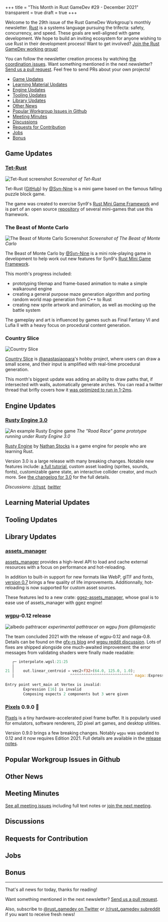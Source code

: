 +++
title = "This Month in Rust GameDev #29 - December 2021"
transparent = true
draft = true
+++

<!-- no toc -->

<!-- Check the post with markdownlint-->

Welcome to the 29th issue of the Rust GameDev Workgroup's
monthly newsletter.
[Rust] is a systems language pursuing the trifecta:
safety, concurrency, and speed.
These goals are well-aligned with game development.
We hope to build an inviting ecosystem for anyone wishing
to use Rust in their development process!
Want to get involved? [Join the Rust GameDev working group!][join]

You can follow the newsletter creation process
by watching [the coordination issues][coordination].
Want something mentioned in the next newsletter?
[Send us a pull request][pr].
Feel free to send PRs about your own projects!

[Rust]: https://rust-lang.org
[join]: https://github.com/rust-gamedev/wg#join-the-fun
[pr]: https://github.com/rust-gamedev/rust-gamedev.github.io
[coordination]: https://github.com/rust-gamedev/rust-gamedev.github.io/issues?q=label%3Acoordination
[Rust]: https://rust-lang.org
[join]: https://github.com/rust-gamedev/wg#join-the-fun

- [Game Updates](#game-updates)
- [Learning Material Updates](#learning-material-updates)
- [Engine Updates](#engine-updates)
- [Tooling Updates](#tooling-updates)
- [Library Updates](#library-updates)
- [Other News](#other-news)
- [Popular Workgroup Issues in Github](#popular-workgroup-issues-in-github)
- [Meeting Minutes](#meeting-minutes)
- [Discussions](#discussions)
- [Requests for Contribution](#requests-for-contribution)
- [Jobs](#jobs)
- [Bonus](#bonus)

<!--
Ideal section structure is:

```
### [Title]

![image/GIF description](image link)
_image caption_

A paragraph or two with a summary and [useful links].

_Discussions:
[/r/rust](https://reddit.com/r/rust/todo),
[twitter](https://twitter.com/todo/status/123456)_

[Title]: https://first.link
[useful links]: https://other.link
```

If needed, a section can be split into subsections with a "------" delimiter.
-->

## Game Updates

### [Tet-Rust][tetrust-github]

![Tet-Rust screenshot](tet-rust-1-sm.gif)
_Screenshot of Tet-Rust_

Tet-Rust ([GitHub][tetrust-github]) by
[@Syn-Nine][synnine-twitter] is a mini game based on the famous falling puzzle
block game.

The game was created to exercise Syn9's [Rust Mini Game Framework][mgfw] and is
part of an open source [repository][s9-minigame-repo] of several mini-games
that use this framework.

[tetrust-github]: https://github.com/Syn-Nine/rust-mini-games/tree/main/2d-games/tet-rust
[synnine-twitter]: https://twitter.com/Syn9Dev
[mgfw]: https://github.com/Syn-Nine/mgfw
[s9-minigame-repo]: https://github.com/Syn-Nine/rust-mini-games/

### The Beast of Monte Carlo

![The Beast of Monte Carlo Screenshot](bomc-shots.png)
_Screenshot of The Beast of Monte Carlo_

The Beast of Monte Carlo by [@Syn-Nine][synnine-twitter] is a mini role-playing
game in development to help work out new features for Syn9's
[Rust Mini Game Framework][mgfw].

This month's progress included:

- prototyping tilemap and frame-based animation to make a simple walkaround
engine
- creating a general purpose maze generation algorithm and porting random world
map generation from C++ to Rust
- creating new sprite artwork and animation, as well as mocking up the battle
system

The gameplay and art is influenced by games such as Final Fantasy VI and Lufia
II with a heavy focus on procedural content generation.

### Country Slice

![Country Slice](country_slice.gif)

[Country Slice][country-slice-github] is
[@anastasiaopara][country-slice-twitter]'s hobby project, where users can draw a
small scene, and their input is amplified with real-time procedural
generation.

This month's biggest update was adding an ability to draw
paths that, if intersected with walls, automatically generate arches. You can
read a twitter thread that brifly covers how it
[was optimized to run in 1-2ms][country-slice-twitter-opt].

[country-slice-github]: https://github.com/anopara/country-slice
[country-slice-twitter]: https://twitter.com/anastasiaopara/
[country-slice-twitter-opt]: https://twitter.com/anastasiaopara/status/1472627194409230343?s=20

## Engine Updates

### [Rusty Engine 3.0]

![An example Rusty Engine game](rusty_engine3.png)
_The "Road Race" game prototype running under Rusty Engine 3.0_

[Rusty Engine] by [Nathan Stocks] is a game engine for people who are learning Rust.

Version 3.0 is a large release with many breaking changes. Notable new features
include: [a full tutorial], custom asset loading (sprites, sounds, fonts),
customizable game state, an interactive collider creator, and much more.
See [the changelog for 3.0] for the full details.

_Discussions:
[/r/rust](https://www.reddit.com/r/rust/comments/rwyrqx/rusty_engine_30/),
[twitter](https://twitter.com/nathanstocks/status/1476724623903367168)_

[Rusty Engine 3.0]: https://github.com/CleanCut/rusty_engine/blob/main/CHANGELOG.md#300---2021-12-30
[Rusty Engine]: https://github.com/CleanCut/rusty_engine
[a full tutorial]: https://cleancut.github.io/rusty_engine/
[the changelog for 3.0]: https://github.com/CleanCut/rusty_engine/blob/main/CHANGELOG.md#300---2021-12-30
[Nathan Stocks]: https://github.com/CleanCut

## Learning Material Updates

## Tooling Updates

## Library Updates

### [assets_manager]

[assets_manager] provides a high-level API to load and cache external resources
with a focus on performance and hot-reloading.

In addition to built-in support for new formats like WebP, glTF and fonts,
[version 0.7] brings a few quality of life improvements. Additionnally,
hot-reloading is now supported for custom asset sources.

These features led to a new crate: [ggez-assets_manager], whose goal is to ease
use of assets_manager with ggez engine!

[assets_manager]: https://github.com/a1phyr/assets_manager/
[version 0.7]: https://github.com/a1phyr/assets_manager/releases/tag/0.7.0
[ggez-assets_manager]: https://github.com/a1phyr/ggez-assets_manager/

### [wgpu]-0.12 release

![albedo pathtracer](wgpu-pathtracer.png)
_experimental pathtracer on wgpu from @llamajestic_

The team concluded 2021 with the release of wgpu-0.12 and naga-0.8.
Details can be found on the [gfx-rs blog] and [wgpu reddit discussion].
Lots of fixes are shipped alongside one much-awaited improvement:
the error messages from validating shaders were finally made readable:

```rust
   ┌─ interpolate.wgsl:21:25
   │
21 │    out.linear_centroid = vec2<f32>(64.0, 125.0, 1.0);
   │                         ^^^^^^^^^^^^^^^^^^^^^^^^^^^^ naga::Expression [16]

Entry point vert_main at Vertex is invalid: 
        Expression [16] is invalid
        Composing expects 2 components but 3 were given
```

[wgpu]: https://github.com/gfx-rs/wgpu
[gfx-rs blog]: https://gfx-rs.github.io/2021/12/25/this-year.html
[wgpu reddit discussion]: https://www.reddit.com/r/rust_gamedev/comments/rjci2n/wgpu012_is_released/

### [Pixels] 0.9.0 👾

[Pixels] is a tiny hardware-accelerated pixel frame buffer. It is popularly
used for emulators, software renderers, 2D pixel art games, and desktop
utilities.

Version 0.9.0 brings a few breaking changes. Notably `wgpu` was updated to
0.12 and it now requires Edition 2021. Full details are available in the
[release notes][pixels-changelog].

[pixels]: https://github.com/parasyte/pixels
[pixels-changelog]: https://github.com/parasyte/pixels/releases/tag/0.9.0

## Popular Workgroup Issues in Github

<!-- Up to 10 links to interesting issues -->

## Other News

<!-- One-liners for plan items that haven't got their own sections. -->

## Meeting Minutes

<!-- Up to 10 most important notes + a link to the full details -->

[See all meeting issues][label_meeting] including full text notes
or [join the next meeting][join].

[label_meeting]: https://github.com/rust-gamedev/wg/issues?q=label%3Ameeting

## Discussions

<!-- Links to handpicked reddit/twitter/urlo/etc threads that provide
useful information -->

## Requests for Contribution

<!-- Links to "good first issue"-labels or direct links to specific tasks -->

## Jobs

<!-- An optional section for new jobs related to Rust gamedev -->

## Bonus

<!-- Bonus section to make the newsletter more interesting
and highlight events from the past. -->

------

That's all news for today, thanks for reading!

Want something mentioned in the next newsletter?
[Send us a pull request][pr].

Also, subscribe to [@rust_gamedev on Twitter][@rust_gamedev]
or [/r/rust_gamedev subreddit][/r/rust_gamedev] if you want to receive fresh news!

<!--
TODO: Add real links and un-comment once this post is published
**Discuss this post on**:
[/r/rust_gamedev](TODO),
[Twitter](TODO),
[Discord](https://discord.gg/yNtPTb2).
-->

[/r/rust_gamedev]: https://reddit.com/r/rust_gamedev
[@rust_gamedev]: https://twitter.com/rust_gamedev
[pr]: https://github.com/rust-gamedev/rust-gamedev.github.io
